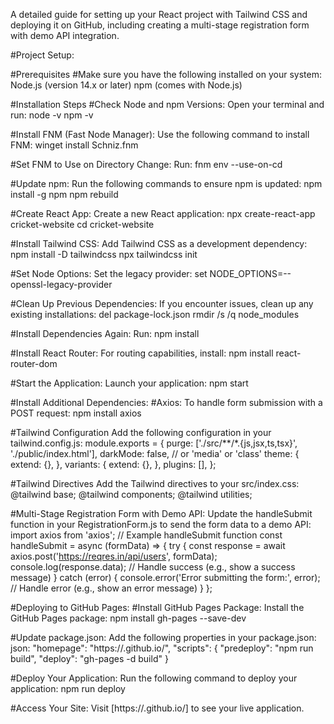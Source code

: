 A detailed guide for setting up your React project with Tailwind CSS and deploying it on GitHub, including creating a multi-stage registration form with demo API integration.

#Project Setup:

#Prerequisites
#Make sure you have the following installed on your system:
Node.js (version 14.x or later)
npm (comes with Node.js)

#Installation Steps
#Check Node and npm Versions: Open your terminal and run:
node -v
npm -v

#Install FNM (Fast Node Manager): Use the following command to install FNM:
winget install Schniz.fnm

#Set FNM to Use on Directory Change: Run:
fnm env --use-on-cd

#Update npm: Run the following commands to ensure npm is updated:
npm install -g npm
npm rebuild

#Create React App: Create a new React application:
npx create-react-app cricket-website
cd cricket-website

#Install Tailwind CSS: Add Tailwind CSS as a development dependency:
npm install -D tailwindcss
npx tailwindcss init

#Set Node Options: Set the legacy provider:
set NODE_OPTIONS=--openssl-legacy-provider

#Clean Up Previous Dependencies: If you encounter issues, clean up any existing installations:
del package-lock.json
rmdir /s /q node_modules

#Install Dependencies Again: Run:
npm install

#Install React Router: For routing capabilities, install:
npm install react-router-dom

#Start the Application: Launch your application:
npm start

#Install Additional Dependencies:
#Axios: To handle form submission with a POST request:
npm install axios

#Tailwind Configuration
Add the following configuration in your tailwind.config.js:
module.exports = {
  purge: ['./src/**/*.{js,jsx,ts,tsx}', './public/index.html'],
  darkMode: false, // or 'media' or 'class'
  theme: {
    extend: {},
  },
  variants: {
    extend: {},
  },
  plugins: [],
};

#Tailwind Directives
Add the Tailwind directives to your src/index.css:
@tailwind base;
@tailwind components;
@tailwind utilities;

#Multi-Stage Registration Form with Demo API:
Update the handleSubmit function in your RegistrationForm.js to send the form data to a demo API:
import axios from 'axios';
// Example handleSubmit function
const handleSubmit = async (formData) => {
  try {
    const response = await axios.post('https://reqres.in/api/users', formData);
    console.log(response.data);
    // Handle success (e.g., show a success message)
  } catch (error) {
    console.error('Error submitting the form:', error);
    // Handle error (e.g., show an error message)
  }
};

#Deploying to GitHub Pages:
#Install GitHub Pages Package: Install the GitHub Pages package:
npm install gh-pages --save-dev

#Update package.json: Add the following properties in your package.json:
json:
"homepage": "https://<your-username>.github.io/<your-repo-name>",
"scripts": {
  "predeploy": "npm run build",
  "deploy": "gh-pages -d build"
}

#Deploy Your Application: Run the following command to deploy your application:
npm run deploy

#Access Your Site: Visit [https://<your-username>.github.io/<your-repo-name>]  to see your live application.
